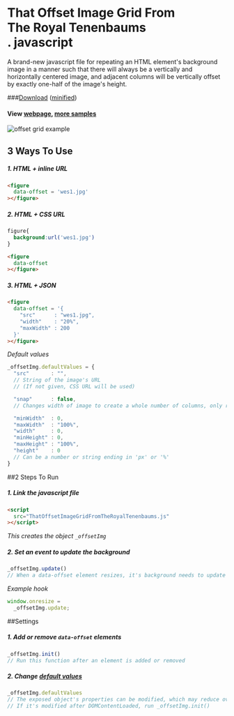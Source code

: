 # That Offset Image Grid From <br> The Royal Tenenbaums <br> . javascript

A brand-new javascript file for repeating an HTML element's background image in a manner such that there will always be a vertically and horizontally centered image, and adjacent columns will be vertically offset by exactly one-half of the image's height.

###[Download](https://github.com/tvler/ThatOffsetImageGridFromTheRoyalTenenbaums.js/blob/master/ThatOffsetImageGridFromTheRoyalTenenbaums.js) ([minified](https://github.com/tvler/ThatOffsetImageGridFromTheRoyalTenenbaums.js/blob/master/ThatOffsetImageGridFromTheRoyalTenenbaums.min.js))
#### View [webpage](http://tylerdeitz.co/ThatOffsetImageGridFromTheRoyalTenenbaums.js), [more samples](http://tylerdeitz.co/ThatOffsetImageGridFromTheRoyalTenenbaums.js/samples)

![offset grid example](https://github.com/tvler/ThatOffsetImageGridFromTheRoyalTenenbaums.js/blob/master/img/wes1-offsetexample.jpg)

## 3 Ways To Use
##### 1. HTML + inline URL
```html
<figure
  data-offset = 'wes1.jpg'
></figure>
```
##### 2. HTML + CSS URL

```css
figure{
  background:url('wes1.jpg')
}
```
```html
<figure
  data-offset
></figure>
```
##### 3. HTML + JSON
```html
<figure
  data-offset = '{
    "src"      : "wes1.jpg",
    "width"    : "20%",
    "maxWidth" : 200
  }'
></figure>
```
*Default values*
```javascript
_offsetImg.defaultValues = {
  "src"       : "",
  // String of the image's URL
  // (If not given, CSS URL will be used)

  "snap"      : false,
  // Changes width of image to create a whole number of columns, only respecting one min/max property

  "minWidth"  : 0,
  "maxWidth"  : "100%",
  "width"     : 0,
  "minHeight" : 0,
  "maxHeight" : "100%",
  "height"    : 0
  // Can be a number or string ending in 'px' or '%'
}
```

##2 Steps To Run
##### 1. Link the javascript file
```html
<script
  src="ThatOffsetImageGridFromTheRoyalTenenbaums.js"
></script>
```
*This creates the object ```_offsetImg```*
##### 2. Set an event to update the background
```javascript
_offsetImg.update()
// When a data-offset element resizes, it's background needs to update
```

*Example hook*
```javascript
window.onresize =
  _offsetImg.update;
```

##Settings
##### 1. Add or remove ```data-offset``` elements
```javascript
_offsetImg.init()
// Run this function after an element is added or removed
```

##### 2. Change [default values](https://github.com/tvler/ThatOffsetImageGridFromTheRoyalTenenbaums.js#3-html--json)
```javascript
_offsetImg.defaultValues
// The exposed object's properties can be modified, which may reduce overall markup in some situations
// If it's modified after DOMContentLoaded, run _offsetImg.init()
```
